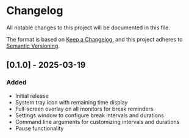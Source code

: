 # Changelog

All notable changes to this project will be documented in this file.

The format is based on [Keep a Changelog](https://keepachangelog.com/en/1.0.0/),
and this project adheres to [Semantic Versioning](https://semver.org/spec/v2.0.0.html).

## [0.1.0] - 2025-03-19

### Added
- Initial release
- System tray icon with remaining time display
- Full-screen overlay on all monitors for break reminders
- Settings window to configure break intervals and durations
- Command line arguments for customizing intervals and durations
- Pause functionality